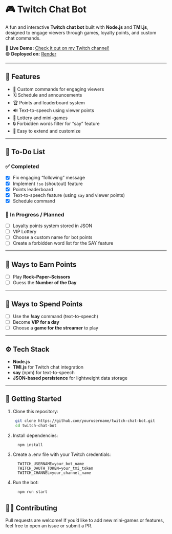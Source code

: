 # 🎮 Twitch Chat Bot

A fun and interactive **Twitch chat bot** built with **Node.js** and **TMI.js**, designed to engage viewers through games, loyalty points, and custom chat commands.  

🚀 **Live Demo:** [Check it out on my Twitch channel!](https://twitch.tv/fabio_guerreiro)  
🟢 **Deployed on:** [Render](https://render.com/)  

---

## 🧠 Features

- 💬 Custom commands for engaging viewers  
- 🗓️ Schedule and announcements  
- 🏆 Points and leaderboard system  
- 🔊 Text-to-speech using viewer points  
- 🎰 Lottery and mini-games  
- 🔒 Forbidden words filter for “say” feature  
- 🧩 Easy to extend and customize  

---

## 🧾 To-Do List

### ✅ Completed
- [x] Fix engaging “following” message  
- [x] Implement `!so` (shoutout) feature  
- [x] Points leaderboard  
- [x] Text-to-speech feature (using `say` and viewer points)  
- [x] Schedule command  

### 🔧 In Progress / Planned
- [ ] Loyalty points system stored in JSON  
- [ ] VIP Lottery  
- [ ] Choose a custom name for bot points  
- [ ] Create a forbidden word list for the SAY feature  

---

## 🎯 Ways to Earn Points

- [ ] Play **Rock–Paper–Scissors**  
- [ ] Guess the **Number of the Day**  

---

## 💸 Ways to Spend Points

- [ ] Use the **!say** command (text-to-speech)  
- [ ] Become **VIP for a day**  
- [ ] Choose a **game for the streamer** to play  

---

## ⚙️ Tech Stack

- **Node.js**  
- **TMI.js** for Twitch chat integration  
- **say** (npm) for text-to-speech  
- **JSON-based persistence** for lightweight data storage  

---

## 🏁 Getting Started

1. Clone this repository:  
   ```bash
    git clone https://github.com/yourusername/twitch-chat-bot.git
    cd twitch-chat-bot
   ```
2. Install dependencies:
    ```bash
      npm install
    ```
3. Create a .env file with your Twitch credentials:
    ```env
      TWITCH_USERNAME=your_bot_name
      TWITCH_OAUTH_TOKEN=your_tmi_token
      TWITCH_CHANNEL=your_channel_name
    ```

4. Run the bot:
    ```bash
      npm run start
    ```

## 🧑‍💻 Contributing

Pull requests are welcome!
If you’d like to add new mini-games or features, feel free to open an issue or submit a PR.